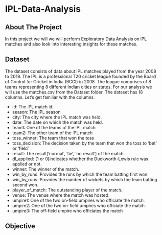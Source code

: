 # IPL-Data-Analysis

## About The Project
In this project we will we will perform Exploratory Data Analysis on IPL matches and also look into interesting insights for these matches.

## Dataset
The dataset consists of data about IPL matches played from the year 2008 to 2019. The IPL is a professional T20 cricket league founded by the Board of Control for Cricket in India (BCCI) in 2008. The league comprises of 8 teams representing 8 different Indian cities or states. For our analysis we will use the matches.csv from the Dataset folder.
The dataset has 18 columns. Let’s get familiar with the columns.
* id: The IPL match id.
* season: The IPL season
* city: The city where the IPL match was held.
* date: The date on which the match was held.
* team1: One of the teams of the IPL match
* team2: The other team of the IPL match
* toss_winner: The team that won the toss
* toss_decision: The decision taken by the team that won the toss to ‘bat’ or ‘field’
* result: The result(‘normal’, ‘tie’, ‘no result’) of the match.
* dl_applied: (1 or 0)indicates whether the Duckworth-Lewis rule was applied or not.
* winner: The winner of the match.
* win_by_runs: Provides the runs by which the team batting first won
* win_by_runs: Provides the number of wickets by which the team batting second won.
* player_of_match: The outstanding player of the match.
* venue: The venue where the match was hosted.
* umpire1: One of the two on-field umpires who officiate the match.
* umpire2: One of the two on-field umpires who officiate the match.
* umpire3: The off-field umpire who officiates the match

## Objective
